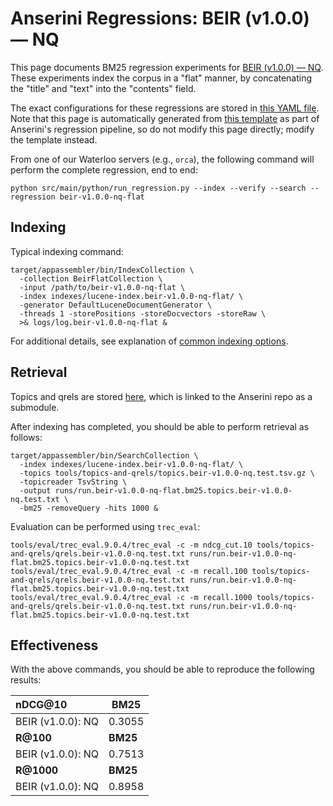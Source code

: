 # Anserini Regressions: BEIR (v1.0.0) &mdash; NQ

This page documents BM25 regression experiments for [BEIR (v1.0.0) &mdash; NQ](http://beir.ai/).
These experiments index the corpus in a "flat" manner, by concatenating the "title" and "text" into the "contents" field.

The exact configurations for these regressions are stored in [this YAML file](../../src/main/resources/regression/beir-v1.0.0-nq-flat.yaml).
Note that this page is automatically generated from [this template](../../src/main/resources/docgen/templates/beir-v1.0.0-nq-flat.template) as part of Anserini's regression pipeline, so do not modify this page directly; modify the template instead.

From one of our Waterloo servers (e.g., `orca`), the following command will perform the complete regression, end to end:

```
python src/main/python/run_regression.py --index --verify --search --regression beir-v1.0.0-nq-flat
```

## Indexing

Typical indexing command:

```
target/appassembler/bin/IndexCollection \
  -collection BeirFlatCollection \
  -input /path/to/beir-v1.0.0-nq-flat \
  -index indexes/lucene-index.beir-v1.0.0-nq-flat/ \
  -generator DefaultLuceneDocumentGenerator \
  -threads 1 -storePositions -storeDocvectors -storeRaw \
  >& logs/log.beir-v1.0.0-nq-flat &
```

For additional details, see explanation of [common indexing options](common-indexing-options.md).

## Retrieval

Topics and qrels are stored [here](https://github.com/castorini/anserini-tools/tree/master/topics-and-qrels), which is linked to the Anserini repo as a submodule.

After indexing has completed, you should be able to perform retrieval as follows:

```
target/appassembler/bin/SearchCollection \
  -index indexes/lucene-index.beir-v1.0.0-nq-flat/ \
  -topics tools/topics-and-qrels/topics.beir-v1.0.0-nq.test.tsv.gz \
  -topicreader TsvString \
  -output runs/run.beir-v1.0.0-nq-flat.bm25.topics.beir-v1.0.0-nq.test.txt \
  -bm25 -removeQuery -hits 1000 &
```

Evaluation can be performed using `trec_eval`:

```
tools/eval/trec_eval.9.0.4/trec_eval -c -m ndcg_cut.10 tools/topics-and-qrels/qrels.beir-v1.0.0-nq.test.txt runs/run.beir-v1.0.0-nq-flat.bm25.topics.beir-v1.0.0-nq.test.txt
tools/eval/trec_eval.9.0.4/trec_eval -c -m recall.100 tools/topics-and-qrels/qrels.beir-v1.0.0-nq.test.txt runs/run.beir-v1.0.0-nq-flat.bm25.topics.beir-v1.0.0-nq.test.txt
tools/eval/trec_eval.9.0.4/trec_eval -c -m recall.1000 tools/topics-and-qrels/qrels.beir-v1.0.0-nq.test.txt runs/run.beir-v1.0.0-nq-flat.bm25.topics.beir-v1.0.0-nq.test.txt
```

## Effectiveness

With the above commands, you should be able to reproduce the following results:

| **nDCG@10**                                                                                                  | **BM25**  |
|:-------------------------------------------------------------------------------------------------------------|-----------|
| BEIR (v1.0.0): NQ                                                                                            | 0.3055    |
| **R@100**                                                                                                    | **BM25**  |
| BEIR (v1.0.0): NQ                                                                                            | 0.7513    |
| **R@1000**                                                                                                   | **BM25**  |
| BEIR (v1.0.0): NQ                                                                                            | 0.8958    |
